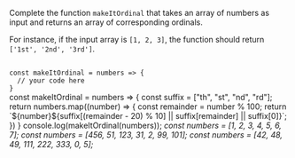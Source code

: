 Complete the function `makeItOrdinal` that
takes an array of numbers as input and
returns an array of corresponding ordinals.

For instance, if the input array is `[1, 2, 3]`,
the function should return `['1st', '2nd', '3rd']`.

<codeblock language="javascript" type="exercise" testMode="multipleInput">
<code>
const makeItOrdinal = numbers => {
  // your code here
}
</code>

<solution>
const makeItOrdinal = numbers => {
  const suffix = ["th", "st", "nd", "rd"];
  return numbers.map((number) => {
    const remainder = number % 100;
    return `${number}${suffix[(remainder - 20) % 10] || suffix[remainder] || suffix[0]}`;
  })
}
</solution>

<testcases>
<caller>
console.log(makeItOrdinal(numbers));
</caller>
<testcase>
<i>
const numbers = [1, 2, 3, 4, 5, 6, 7];
</i>
</testcase>
<testcase>
<i>
const numbers = [456, 51, 123, 31, 2, 99, 101];
</i>
</testcase>
<testcase>
<i>
const numbers = [42, 48, 49, 111, 222, 333, 0, 5];
</i>
</testcase>
</testcases>
</codeblock>
